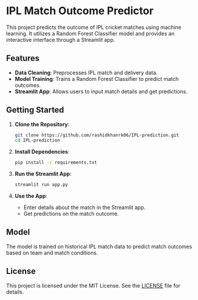 # IPL Match Outcome Predictor

This project predicts the outcome of IPL cricket matches using machine learning. It utilizes a Random Forest Classifier model and provides an interactive interface through a Streamlit app.

## Features

- **Data Cleaning**: Preprocesses IPL match and delivery data.
- **Model Training**: Trains a Random Forest Classifier to predict match outcomes.
- **Streamlit App**: Allows users to input match details and get predictions.

## Getting Started

1. **Clone the Repository**:
    ```bash
    git clone https://github.com/rashidkhanrk06/IPL-prediction.git
    cd IPL-prediction
    ```

2. **Install Dependencies**:
    ```bash
    pip install -r requirements.txt
    ```

3. **Run the Streamlit App**:
    ```bash
    streamlit run app.py
    ```

4. **Use the App**:
    - Enter details about the match in the Streamlit app.
    - Get predictions on the match outcome.

## Model

The model is trained on historical IPL match data to predict match outcomes based on team and match conditions.

## License

This project is licensed under the MIT License. See the [LICENSE](LICENSE) file for details.

